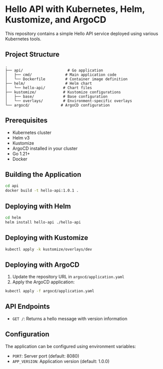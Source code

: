 # Hello API with Kubernetes, Helm, Kustomize, and ArgoCD

This repository contains a simple Hello API service deployed using various Kubernetes tools.

## Project Structure

```
.
├── api/                    # Go application
│   ├── cmd/               # Main application code
│   └── Dockerfile         # Container image definition
├── helm/                  # Helm chart
│   └── hello-api/        # Chart files
├── kustomize/            # Kustomize configurations
│   ├── base/             # Base configuration
│   └── overlays/         # Environment-specific overlays
└── argocd/              # ArgoCD configuration
```

## Prerequisites

- Kubernetes cluster
- Helm v3
- Kustomize
- ArgoCD installed in your cluster
- Go 1.21+
- Docker

## Building the Application

```bash
cd api
docker build -t hello-api:1.0.1 .
```

## Deploying with Helm

```bash
cd helm
helm install hello-api ./hello-api
```

## Deploying with Kustomize

```bash
kubectl apply -k kustomize/overlays/dev
```

## Deploying with ArgoCD

1. Update the repository URL in `argocd/application.yaml`
2. Apply the ArgoCD application:

```bash
kubectl apply -f argocd/application.yaml
```

## API Endpoints

- `GET /`: Returns a hello message with version information

## Configuration

The application can be configured using environment variables:

- `PORT`: Server port (default: 8080)
- `APP_VERSION`: Application version (default: 1.0.0) 